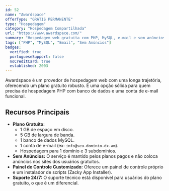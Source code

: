 ```yaml
---
id: 52
name: "Awardspace"
offerType: "GRÁTIS PERMANENTE"
type: "Hospedagem"
category: "Hospedagem Compartilhada"
url: "https://www.awardspace.com/"
summary: "Hospedagem web gratuita com PHP, MySQL, e-mail e sem anúncios."
tags: ["PHP", "MySQL", "Email", "Sem Anúncios"]
badges:
  verified: true
  portugueseSupport: false
  noCreditCard: true
  established: 2003
---
```


Awardspace é um provedor de hospedagem web com uma longa trajetória, oferecendo um plano gratuito robusto. É uma opção sólida para quem precisa de hospedagem PHP com banco de dados e uma conta de e-mail funcional.

## Recursos Principais

- **Plano Gratuito:**
  - 1 GB de espaço em disco.
  - 5 GB de largura de banda.
  - 1 banco de dados MySQL.
  - 1 conta de e-mail (ex: `info@seu-dominio.dx.am`).
  - Hospedagem para 1 domínio e 3 subdomínios.
- **Sem Anúncios:** O serviço é mantido pelos planos pagos e não coloca anúncios nos sites dos usuários gratuitos.
- **Painel de Controle Customizado:** Oferece um painel de controle próprio e um instalador de scripts (Zacky App Installer).
- **Suporte 24/7:** O suporte técnico está disponível para usuários do plano gratuito, o que é um diferencial.

